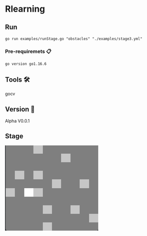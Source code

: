 # Rlearning

## Run 

```
go run examples/runStage.go "obstacles" "./examples/stage3.yml"
```

### Pre-requiremets 📋

```
go version go1.16.6
```

## Tools 🛠️
gocv

## Version 📌
Alpha
V0.0.1

## Stage
![alt text](https://github.com/Huitzoo/rlearning/blob/main/images/stage.png)